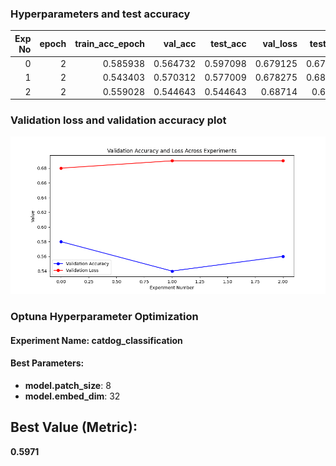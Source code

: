 ### Hyperparameters and test accuracy

|   Exp No |   epoch |   train_acc_epoch |   val_acc |   test_acc |   val_loss |   test_loss | base_model    |   patch_size |   embed_dim |
|---------:|--------:|------------------:|----------:|-----------:|-----------:|------------:|:--------------|-------------:|------------:|
|        0 |       2 |          0.585938 |  0.564732 |   0.597098 |   0.679125 |    0.676568 | convnext_tiny |            8 |          32 |
|        1 |       2 |          0.543403 |  0.570312 |   0.577009 |   0.678275 |    0.683202 | convnext_tiny |            8 |          48 |
|        2 |       2 |          0.559028 |  0.544643 |   0.544643 |   0.68714  |    0.68714  | convnext_tiny |            8 |          16 |


### Validation loss and validation accuracy plot
![validation_plot](./validation_plot.png)


### Optuna Hyperparameter Optimization 
#### Experiment Name:  **catdog_classification** 
#### Best Parameters: 
- **model.patch_size**: 8
- **model.embed_dim**: 32

## Best Value (Metric):
**0.5971**
